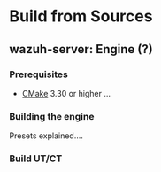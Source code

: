 # Build from Sources

## wazuh-server: Engine (?)

### Prerequisites

- [CMake](https://cmake.org/download/) 3.30 or higher
...

### Building the engine

Presets explained....

### Build UT/CT
